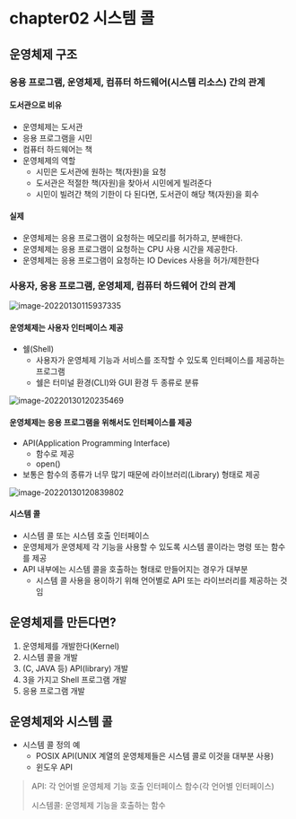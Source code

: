 # chapter02 시스템 콜

## 운영체제 구조

### 응용 프로그램, 운영체제, 컴퓨터 하드웨어(시스템 리소스) 간의 관계

#### 도서관으로 비유

- 운영체제는 도서관
- 응용 프로그램을 시민
- 컴퓨터 하드웨어는 책
- 운영체제의 역할
  - 시민은 도서관에 원하는 책(자원)을 요청
  - 도서관은 적절한 책(자원)을 찾아서 시민에게 빌려준다
  - 시민이 빌려간 책의 기한이 다 된다면, 도서관이 해당 책(자원)을 회수



#### 실제

- 운영체제는 응용 프로그램이 요청하는 메모리를 허가하고, 분배한다.
- 운영체제는 응용 프로그램이 요청하는 CPU 사용 시간을 제공한다.
- 운영체제는 응용 프로그램이 요청하는 IO Devices 사용을 허가/제한한다



### 사용자, 응용 프로그램, 운영체제, 컴퓨터 하드웨어 간의 관계

![image-20220130115937335](../../../AppData/Roaming/Typora/typora-user-images/image-20220130115937335.png)



#### 운영체제는 사용자 인터페이스 제공

- 쉘(Shell)
  - 사용자가 운영체제 기능과 서비스를 조작할 수 있도록 인터페이스를 제공하는 프로그램
  - 쉘은 터미널 환경(CLI)와 GUI 환경 두 종류로 분류

![image-20220130120235469](../../../AppData/Roaming/Typora/typora-user-images/image-20220130120235469.png)

#### 운영체제는 응용 프로그램을 위해서도 인터페이스를 제공

- API(Application Programming Interface)
  - 함수로 제공
  - open()
- 보통은 함수의 종류가 너무 많기 때문에 라이브러리(Library) 형태로 제공

![image-20220130120839802](../../../AppData/Roaming/Typora/typora-user-images/image-20220130120839802.png)



#### 시스템 콜

- 시스템 콜 또는 시스템 호출 인터페이스
- 운영체제가 운영체제 각 기능을 사용할 수 있도록 시스템 콜이라는 명령 또는 함수를 제공
- API 내부에는 시스템 콜을 호출하는 형태로 만들어지는 경우가 대부분
  - 시스템 콜 사용을 용이하기 위해 언어별로 API 또는 라이브러리를 제공하는 것임



## 운영체제를 만든다면?

1. 운영체제를 개발한다(Kernel)
2. 시스템 콜을 개발
3. (C, JAVA 등) API(library) 개발
4. 3을 가지고 Shell 프로그램 개발
5. 응용 프로그램 개발



## 운영체제와 시스템 콜

- 시스템 콜 정의 예
  - POSIX API(UNIX 계열의 운영체제들은 시스템 콜로 이것을 대부분 사용)
  - 윈도우 API

> API: 각 언어별 운영체제 기능 호출 인터페이스 함수(각 언어별 인터페이스)
>
> 시스템콜: 운영체제 기능을 호출하는 함수

